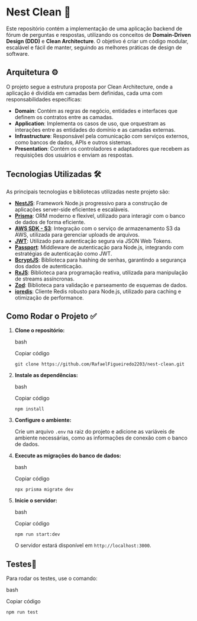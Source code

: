 
# Nest Clean 🚀

Este repositório contém a implementação de uma aplicação backend de fórum de perguntas e respostas, utilizando os conceitos de **Domain-Driven Design (DDD)** e **Clean Architecture**. O objetivo é criar um código modular, escalável e fácil de manter, seguindo as melhores práticas de design de software.

## Arquitetura ⚙

O projeto segue a estrutura proposta por Clean Architecture, onde a aplicação é dividida em camadas bem definidas, cada uma com responsabilidades específicas:

-   **Domain**: Contém as regras de negócio, entidades e interfaces que definem os contratos entre as camadas.
-   **Application**: Implementa os casos de uso, que orquestram as interações entre as entidades do domínio e as camadas externas.
-   **Infrastructure**: Responsável pela comunicação com serviços externos, como bancos de dados, APIs e outros sistemas.
-   **Presentation**: Contém os controladores e adaptadores que recebem as requisições dos usuários e enviam as respostas.

## Tecnologias Utilizadas 🛠

As principais tecnologias e bibliotecas utilizadas neste projeto são:

-   **[NestJS](https://nestjs.com/)**: Framework Node.js progressivo para a construção de aplicações server-side eficientes e escaláveis.
-   **[Prisma](https://www.prisma.io/)**: ORM moderno e flexível, utilizado para interagir com o banco de dados de forma eficiente.
-   **[AWS SDK - S3](https://aws.amazon.com/sdk-for-javascript/)**: Integração com o serviço de armazenamento S3 da AWS, utilizada para gerenciar uploads de arquivos.
-   **[JWT](https://jwt.io/)**: Utilizado para autenticação segura via JSON Web Tokens.
-   **[Passport](http://www.passportjs.org/)**: Middleware de autenticação para Node.js, integrando com estratégias de autenticação como JWT.
-   **[BcryptJS](https://github.com/dcodeIO/bcrypt.js/)**: Biblioteca para hashing de senhas, garantindo a segurança dos dados de autenticação.
-   **[RxJS](https://rxjs.dev/)**: Biblioteca para programação reativa, utilizada para manipulação de streams assíncronas.
-   **[Zod](https://zod.dev/)**: Biblioteca para validação e parseamento de esquemas de dados.
-   **[ioredis](https://github.com/luin/ioredis)**: Cliente Redis robusto para Node.js, utilizado para caching e otimização de performance.

## Como Rodar o Projeto ✅

1.  **Clone o repositório:**
    
    bash
    
    Copiar código
    
    `git clone https://github.com/RafaelFigueiredo2203/nest-clean.git` 
    
2.  **Instale as dependências:**
    
    bash
    
    Copiar código
    
    `npm install` 
    
3.  **Configure o ambiente:**
    
    Crie um arquivo `.env` na raiz do projeto e adicione as variáveis de ambiente necessárias, como as informações de conexão com o banco de dados.
    
4.  **Execute as migrações do banco de dados:**
    
    bash
    
    Copiar código
    
    `npx prisma migrate dev` 
    
5.  **Inicie o servidor:**
    
    bash
    
    Copiar código
    
    `npm run start:dev` 
    
    O servidor estará disponível em `http://localhost:3000`.
    

## Testes🧪

Para rodar os testes, use o comando:

bash

Copiar código

`npm run test`

